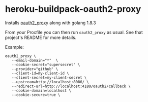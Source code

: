 # heroku-buildpack-oauth2-proxy

Installs [oauth2_proxy](https://github.com/pallavkothari/oauth2_proxy) along with golang 1.8.3  

From your Procfile you can then run `oauth2_proxy` as usual. See that project's README for more details. 

Example: 
```
oauth2_proxy \
   --email-domain="*"  \
   --cookie-secret="supersecret" \
   --provider="github" \
   --client-id=my-client-id \
   --client-secret=my-client-secret \
   --upstream=http://localhost:8080/ \
   --redirect-url=http://localhost:4180/oauth2/callback \
   --cookie-domain=localhost \
   --cookie-secure=true \
```

